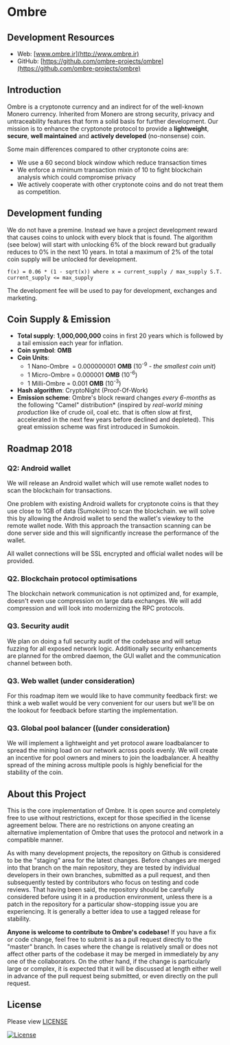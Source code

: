 # Ombre

## Development Resources

- Web: [www.ombre.ir](http://www.ombre.ir)
- GitHub: [https://github.com/ombre-projects/ombre](https://github.com/ombre-projects/ombre)

## Introduction

Ombre is a cryptonote currency and an indirect for of the well-known Monero currency. Inherited from Monero are strong security, privacy and untraceability features that form a solid basis for further development. Our mission is to enhance the cryptonote protocol to provide a **lightweight**, **secure**, **well maintained** and **actively developed** (no-nonsense) coin.

Some main differences compared to other cryptonote coins are:

 - We use a 60 second block window which reduce transaction times
 - We enforce a minimum transaction mixin of 10 to fight blockchain analysis which could compromise privacy
 - We actively cooperate with other cryptonote coins and do not treat them as competition.


## Development funding

We do not have a premine. Instead we have a project development reward that causes coins to unlock with every block that is found. The algorithm (see below) will start with unlocking 6% of the block reward but gradually reduces to 0% in the next 10 years.  In total a maximum of 2% of the total coin supply will be unlocked for development.

```
f(x) = 0.06 * (1 - sqrt(x)) where x = current_supply / max_supply S.T. current_supply <= max_supply
```

The development fee will be used to pay for development, exchanges and marketing.

## Coin Supply & Emission

- **Total supply**: **1,000,000,000** coins in first 20 years which is followed by a tail emission each year for inflation.
- **Coin symbol**: **OMB**
- **Coin Units**:
  + 1 Nano-Ombre &nbsp;= 0.000000001 **OMB** (10<sup>-9</sup> - _the smallest coin unit_)
  + 1 Micro-Ombre = 0.000001 **OMB** (10<sup>-6</sup>)
  + 1 Milli-Ombre = 0.001 **OMB** (10<sup>-3</sup>)
- **Hash algorithm**: CryptoNight (Proof-Of-Work)
- **Emission scheme**: Ombre's block reward changes _every 6-months_ as the following "Camel" distribution* (inspired by _real-world mining production_ like of crude oil, coal etc. that is often slow at first,
accelerated in the next few years before declined and depleted). This great emission scheme was first introduced in Sumokoin.

## Roadmap 2018

### Q2: Android wallet
We will release an Android wallet which will use remote wallet nodes to scan the blockchain for transactions.

One problem with existing Android wallets for cryptonote coins is that they use close to 1GB of data (Sumokoin) to scan the blockchain. we will solve this by allowing the Android wallet to send the wallet's viewkey to the remote wallet node. With this approach the transaction scanning can be done server side and this will significantly increase the performance of the wallet.

All wallet connections will be SSL encrypted and official wallet nodes will be provided.

### Q2. Blockchain protocol optimisations
The blockchain network communication is not optimized and, for example, doesn't even use compression on large data exchanges. We will add compression and will look into modernizing the RPC protocols.

### Q3. Security audit
We plan on doing a full security audit of the codebase and will setup fuzzing for all exposed network logic. Additionally security enhancements are planned for the ombred daemon, the GUI wallet and the communication channel between both. 

### Q3. Web wallet (under consideration)
For this roadmap item we would like to have community feedback first: we think a web wallet would be very convenient for our users but we'll be on the lookout for feedback before starting the implementation.

### Q3. Global pool balancer ((under consideration)
We will implement a lightweight and yet protocol aware loadbalancer to spread the mining load on our network across pools evenly. We will create an incentive for pool owners and miners to join the loadbalancer. A healthy spread of the mining across multiple pools is highly beneficial for the stability of the coin.


## About this Project

This is the core implementation of Ombre. It is open source and completely free to use without restrictions, except for those specified in the license agreement below. There are no restrictions on anyone creating an alternative implementation of Ombre that uses the protocol and network in a compatible manner.

As with many development projects, the repository on Github is considered to be the "staging" area for the latest changes. Before changes are merged into that branch on the main repository, they are tested by individual developers in their own branches, submitted as a pull request, and then subsequently tested by contributors who focus on testing and code reviews. That having been said, the repository should be carefully considered before using it in a production environment, unless there is a patch in the repository for a particular show-stopping issue you are experiencing. It is generally a better idea to use a tagged release for stability.

**Anyone is welcome to contribute to Ombre's codebase!** If you have a fix or code change, feel free to submit is as a pull request directly to the "master" branch. In cases where the change is relatively small or does not affect other parts of the codebase it may be merged in immediately by any one of the collaborators. On the other hand, if the change is particularly large or complex, it is expected that it will be discussed at length either well in advance of the pull request being submitted, or even directly on the pull request.

## License

Please view [LICENSE](LICENSE)

[![License](https://img.shields.io/badge/license-BSD3-blue.svg)](https://opensource.org/licenses/BSD-3-Clause)

